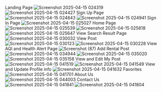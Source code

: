 Landing Page
![Screenshot 2025-04-15 024319](https://github.com/user-attachments/assets/58ea2641-b64f-442c-b36e-d63f2f30dfed)
![Screenshot 2025-04-15 024427](https://github.com/user-attachments/assets/e8e8d224-9f05-459a-b2b3-89ff44edf5eb)
Sign Up Page
![Screenshot 2025-04-15 024843](https://github.com/user-attachments/assets/7bcb10ed-457b-47b7-be47-0e19c0621c88)
![Screenshot 2025-04-15 024941](https://github.com/user-attachments/assets/8dff5635-c3ff-44d8-a53a-ace8c3da372c)
Sign In Page
![Screenshot 2025-04-15 025027](https://github.com/user-attachments/assets/387484c3-2ab8-41e2-a9a6-9d10d72cc207)
Home Page
![Screenshot 2025-04-15 025539](https://github.com/user-attachments/assets/52d7edfb-6fbc-4e78-9e6f-ac89d8f7572e)
![Screenshot 2025-04-15 025618](https://github.com/user-attachments/assets/bb0a362b-5435-48d4-8097-be4f0a8af56f)
![Screenshot 2025-04-15 025647](https://github.com/user-attachments/assets/3f8e4c67-59e2-4ae6-8d75-4f736c35a0cc)
View Search Result Page
![Screenshot 2025-04-15 030032](https://github.com/user-attachments/assets/fa4c34ba-ac6e-4d88-893a-929b5c89b402)
View Post
![Screenshot 2025-04-15 030123](https://github.com/user-attachments/assets/3621b5b7-2fc5-497e-88bb-a0b7d61e3e1e)
![Screenshot 2025-04-15 030228](https://github.com/user-attachments/assets/23fa8be3-3f7f-43d6-83e9-2c869fa78dcc)
View AQI and Health Alert Page
![Screenshot (87)](https://github.com/user-attachments/assets/19c2a2ce-af42-4ab9-b0da-ab885d9be2c6)
Add Rental Post
![Screenshot 2025-04-15 034944](https://github.com/user-attachments/assets/9c6c593b-1601-46a5-bef1-e60d93c86c90)
![Screenshot 2025-04-15 035020](https://github.com/user-attachments/assets/bb57ffa8-9fbc-4594-9a65-55109da1e45f)
![Screenshot 2025-04-15 035158](https://github.com/user-attachments/assets/5f9d4a22-59c9-403c-b460-833367c51e73)
View and Edit My Post 
![Screenshot 2025-04-15 041519](https://github.com/user-attachments/assets/af23021b-96bc-4c8d-bc67-25c64efe22b1)
![Screenshot 2025-04-15 041549](https://github.com/user-attachments/assets/fdfcd9f7-132c-4efc-ab62-970d8fc3302f)
View and Update Profile info
![Screenshot 2025-04-15 041632](https://github.com/user-attachments/assets/d0fe8a8b-dfb1-4318-aae4-e32f23fd071e)
Favorites
![Screenshot 2025-04-15 041701](https://github.com/user-attachments/assets/eca31966-4a20-4923-827b-22421dfed4b2)
About Us
![Screenshot 2025-04-15 044003](https://github.com/user-attachments/assets/11813abd-0b4b-4fc7-80eb-a17ed53adbcf)
Contact Us
![Screenshot 2025-04-15 041841](https://github.com/user-attachments/assets/ce93bc0e-a2b0-4ad3-8d1f-b2b63fe3ddb1)
![Screenshot 2025-04-15 041804](https://github.com/user-attachments/assets/a7b28be4-6cd0-46a2-a9c9-b59defc057fb)
